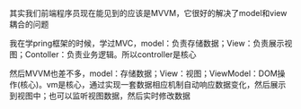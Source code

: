 其实我们前端程序员现在能见到的应该是MVVM，它很好的解决了model和view耦合的问题

我在学pring框架的时候，学过MVC，model：负责存储数据；View：负责展示视图；Contoller：负责业务逻辑。所以controller是核心

然后MVVM也差不多，model：存储数据；View：视图；ViewModel：DOM操作(核心)。vm是核心，通过实现一套数据相应机制自动响应数据变化，然后展示到视图中；也可以监听视图数据，然后实时修改数据